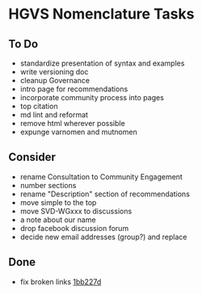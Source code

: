 # HGVS Nomenclature Tasks

## To Do

- standardize presentation of syntax and examples
- write versioning doc
- cleanup Governance
- intro page for recommendations
- incorporate community process into pages
- top citation
- md lint and reformat
- remove html wherever possible
- expunge varnomen and mutnomen

## Consider

- rename Consultation to Community Engagement
- number sections
- rename "Description" section of recommendations
- move simple to the top
- move SVD-WGxxx to discussions
- a note about our name
- drop facebook discussion forum
- decide new email addresses (group?) and replace

## Done

- fix broken links [1bb227d](https://github.com/HGVSnomenclature/hgvs-nomenclature/commit/1bb227d3948d058e9c6c8656577145b1148097cb)
